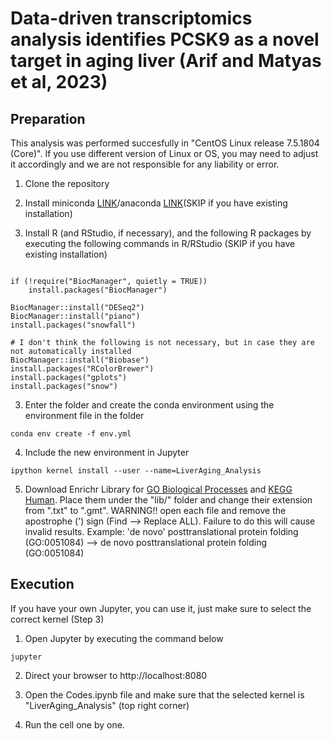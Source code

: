 # Data-driven transcriptomics analysis identifies PCSK9 as a novel target in aging liver (Arif and Matyas et al, 2023)
## Preparation

This analysis was performed succesfully in "CentOS Linux release 7.5.1804 (Core)". If you use different version of Linux or OS, you may need to adjust it accordingly and we are not responsible for any liability or error.

1. Clone the repository

2. Install miniconda [LINK](https://docs.conda.io/en/latest/miniconda.html)/anaconda [LINK](https://www.anaconda.com/products/distribution)(SKIP if you have existing installation)

3. Install R (and RStudio, if necessary), and the following R packages by executing the following commands in R/RStudio (SKIP if you have existing installation)
```

if (!require("BiocManager", quietly = TRUE))
    install.packages("BiocManager")

BiocManager::install("DESeq2")
BiocManager::install("piano")
install.packages("snowfall")

# I don't think the following is not necessary, but in case they are not automatically installed
BiocManager::install("Biobase")
install.packages("RColorBrewer")
install.packages("gplots")
install.packages("snow")
```

3. Enter the folder and create the conda environment using the environment file in the folder
```
conda env create -f env.yml
```

4. Include the new environment in Jupyter
```
ipython kernel install --user --name=LiverAging_Analysis
```

5. Download Enrichr Library for [GO Biological Processes](https://maayanlab.cloud/Enrichr/geneSetLibrary?mode=text&libraryName=GO_Biological_Process_2021) and [KEGG Human](https://maayanlab.cloud/Enrichr/geneSetLibrary?mode=text&libraryName=KEGG_2021_Human). Place them under the "lib/" folder and change their extension from ".txt" to ".gmt". WARNING!! open each file and remove the apostrophe (') sign (Find --> Replace ALL). Failure to do this will cause invalid results. Example: 'de novo' posttranslational protein folding (GO:0051084) --> de novo posttranslational protein folding (GO:0051084)

## Execution
If you have your own Jupyter, you can use it, just make sure to select the correct kernel (Step 3)

1. Open Jupyter by executing the command below
```
jupyter
```

2. Direct your browser to http://localhost:8080

3. Open the Codes.ipynb file and make sure that the selected kernel is "LiverAging_Analysis" (top right corner)

4. Run the cell one by one. 
